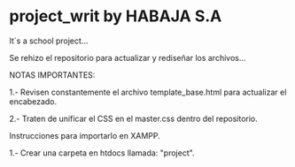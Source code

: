 # project_writ by HABAJA S.A
It´s a school project...

Se rehizo el repositorio para actualizar y rediseñar los archivos...

NOTAS IMPORTANTES: 

1.- Revisen constantemente el archivo template_base.html para actualizar el encabezado.

2.- Traten de unificar el CSS en el master.css dentro del repositorio.

Instrucciones para importarlo en XAMPP.

1.- Crear una carpeta en htdocs llamada: "project".

